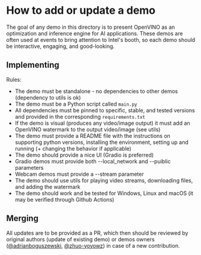 # How to add or update a demo

The goal of any demo in this directory is to present OpenVINO as an optimization and inference engine for AI applications. These demos are often used at events to bring attention to Intel's booth, so each demo should be interactive, engaging, and good-looking. 

## Implementing

Rules:
- The demo must be standalone - no dependencies to other demos (dependency to utils is ok)
- The demo must be a Python script called `main.py`
- All dependencies must be pinned to specific, stable, and tested versions and provided in the corresponding `requirements.txt`
- If the demo is visual (produces any video/image output) it must add an OpenVINO watermark to the output video/image (see utils)
- The demo must provide a README file with the instructions on supporting python versions, installing the environment, setting up and running (+ changing the behavior if applicable)
- The demo should provide a nice UI (Gradio is preferred)
- Gradio demos must provide both --local_network and --puiblic parameters
- Webcam demos must provide a --stream parameter
- The demo should use utils for playing video streams, downloading files, and adding the watermark
- The demo should work and be tested for Windows, Linux and macOS (it may be verified through Github Actions)

## Merging

All updates are to be provided as a PR, which then should be reviewed by original authors (update of existing demo) or demos owners ([@adrianboguszewski](https://github.com/adrianboguszewski), [@zhuo-yoyowz](https://github.com/zhuo-yoyowz)) in case of a new contribution.
